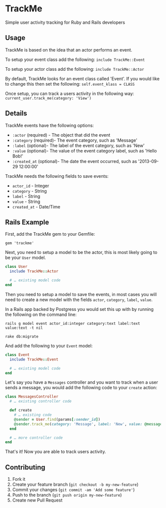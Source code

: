 # TrackMe

Simple user activity tracking for Ruby and Rails developers

## Usage

TrackMe is based on the idea that an actor performs an event.

To setup your event class add the following:
  `include TrackMe::Event`

To setup your actor class add the following:
  `include TrackMe::Actor`

By default, TrackMe looks for an event class called 'Event'. If you would like
to change this then set the following:
  `self.event_klass = CLASS`

Once setup, you can track a users activity in the following way:
  `current_user.track_me(category: 'View')`

## Details

TrackMe events have the following options:
+ `:actor` (required) - The object that did the event
+ `:category` (required)- The event category, such as 'Message'
+ `:label` (optional)- The label of the event category, such as 'New'
+ `:value` (optional)- The value of the event category label, such as 'Hello Bob!'
+ `:created_at` (optional)- The date the event occurred, such as '2013-09-29
  12:00:00'

TrackMe needs the following fields to save events:
+ `actor_id` - Integer
+ `category` - String
+ `label` - String
+ `value` - String
+ `created_at` - Date/Time

## Rails Example

First, add the TrackMe gem to your Gemfile:

  `gem 'trackme'`

Next, you need to setup a model to be the actor, this is most likely going to
be your `User` model.

```ruby
class User
  include TrackMe::Actor

  # … existing model code
end
```

Then you need to setup a model to save the events, in most cases you will need
to create a new model with the fields `actor`, `category`, `label`, `value`.

In a Rails app backed by Postgress you would set this up with by running the
following on the command line:

  `rails g model event actor_id:integer category:text label:text value:text -t nil`

  `rake db:migrate`

And add the following to your `Event` model:

```ruby
class Event
  include TrackMe::Event

  # … existing model code
end
```

Let's say you have a `Messages` controller and you want to track when a user
sends a message, you would add the following code to your `create` action:

```ruby
class MessagesController
  # … existing controller code

  def create
    # … existing code
    @sender = User.find(params[:sender_id])
    @sender.track_me(category: 'Message', label: 'New', value: @message.body)
  end

  # … more controller code
end
```

That's it! Now you are able to track users activity.

## Contributing

1. Fork it
2. Create your feature branch (`git checkout -b my-new-feature`)
3. Commit your changes (`git commit -am 'Add some feature'`)
4. Push to the branch (`git push origin my-new-feature`)
5. Create new Pull Request
